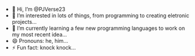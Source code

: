- 👋 Hi, I’m @PJVerse23
- 👀 I’m interested in lots of things, from programming to creating eletronic projects...
- 🌱 I’m currently learning a few new programming languages to work on my most recent idea...
- 😄 Pronouns: he, him...
- ⚡ Fun fact: knock knock...

<!---
PJVerse23/PJVerse23 is a ✨ special ✨ repository because its `README.md` (this file) appears on your GitHub profile.
You can click the Preview link to take a look at your changes.
--->
